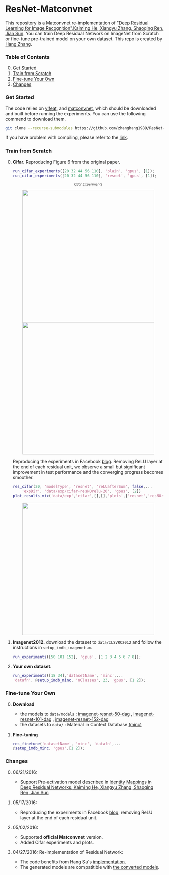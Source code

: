 # ResNet-Matconvnet

This repository is a Matconvnet re-implementation of ["Deep Residual Learning for Image Recognition",Kaiming He, Xiangyu Zhang, Shaoqing Ren, Jian Sun](http://arxiv.org/abs/1512.03385). You can train Deep Residual Network on ImageNet from Scratch or fine-tune pre-trained model on your own dataset. This repo is created by [Hang Zhang](http://www.hangzh.com).

### Table of Contents
0. [Get Started](#get-started)
0. [Train from Scratch](#train-from-scratch)
0. [Fine-tune Your Own](#fine-tune-your-own)
0. [Changes](#changes)

### Get Started

The code relies on [vlfeat](http://www.vlfeat.org/), and [matconvnet](http://www.vlfeat.org/matconvnet/), which should be downloaded and built before running the experiments. You can use the following commend to download them.
```sh
git clone --recurse-submodules https://github.com/zhanghang1989/ResNet-Matconvnet.git
```
If you have problem with compiling, please refer to the [link](http://zhanghang1989.github.io/ResNet/#compiling-vlfeat-and-matconvnet).	
### Train from Scratch
0. **Cifar.** Reproducing Figure 6 from the original paper.
	```matlab
	run_cifar_experiments([20 32 44 56 110], 'plain', 'gpus', [1]);
	run_cifar_experiments([20 32 44 56 110], 'resnet', 'gpus', [1]);
	```
	
	<p style="text-align:center; font-size:75%; font-style: italic;">Cifar Experiments</p>

	<div style="text-align:center"><img src ="https://raw.githubusercontent.com/zhanghang1989/ResNet-Matconvnet/master/figure/plain_cifar.png" width="420" /><img src ="https://raw.githubusercontent.com/zhanghang1989/ResNet-Matconvnet/master/figure/resnet_cifar.png" width="420" /></div>	
	
	Reproducing the experiments in Facebook [blog](http://torch.ch/blog/2016/02/04/resnets.html). Removing ReLU layer at the end of each residual unit, we observe a small but significant improvement in test performance and the converging progress becomes smoother. 
	```matlab
	res_cifar(20, 'modelType', 'resnet', 'reLUafterSum', false,...
		'expDir', 'data/exp/cifar-resNOrelu-20', 'gpus', [2])
	plot_results_mix('data/exp','cifar',[],[],'plots',{'resnet','resNOrelu'})
	```

	<div style="text-align:center"><img src ="https://raw.githubusercontent.com/zhanghang1989/ResNet-Matconvnet/master/figure/resnet_relu.png" width="420" /></div>	

0. **Imagenet2012.** download the dataset to `data/ILSVRC2012` and follow the instructions in `setup_imdb_imagenet.m`.
	```matlab
	run_experiments([50 101 152], 'gpus', [1 2 3 4 5 6 7 8]);
	```

0. **Your own dataset.** 
	```matlab
	run_experiments([18 34],'datasetName', 'minc',...
	'datafn', @setup_imdb_minc, 'nClasses', 23, 'gpus', [1 2]);
	```

### Fine-tune Your Own

0. **Download** 
	- the models to `data/models` : [imagenet-resnet-50-dag](http://www.vlfeat.org/matconvnet/pretrained) 
, [imagenet-resnet-101-dag](http://www.vlfeat.org/matconvnet/pretrained) 
, [imagenet-resnet-152-dag](http://www.vlfeat.org/matconvnet/pretrained) 
	- the datasets to `data/` : Material in Context Database [(minc)](http://opensurfaces.cs.cornell.edu/publications/minc/)

0. **Fine-tuning**
	```matlab
	res_finetune('datasetName', 'minc', 'datafn',...
	@setup_imdb_minc, 'gpus',[1 2]);
	```

### Changes
0. 06/21/2016:
	- Support Pre-activation model described in [Identity Mappings in Deep Residual Networks, Kaiming He, Xiangyu Zhang, Shaoqing Ren, Jian Sun](https://arxiv.org/abs/1603.05027)
0. 05/17/2016: 
	- Reproducing the experiments in Facebook [blog](http://torch.ch/blog/2016/02/04/resnets.html), removing ReLU layer at the end of each residual unit.
0. 05/02/2016: 
	- Supported **official Matconvnet** version.
	- Added Cifar experiments and plots.

0. 04/27/2016: Re-implementation of Residual Network:
	- The code benefits from Hang Su's [implementation](https://github.com/suhangpro/matresnet). 
	- The generated models are compatitible with [the converted models](http://www.vlfeat.org/matconvnet/pretrained). 

